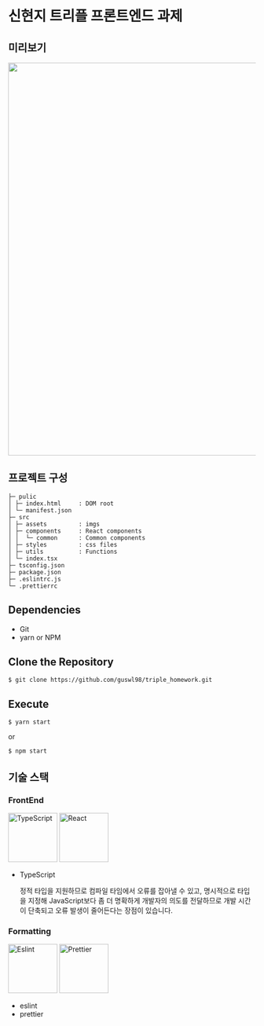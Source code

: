 # 신현지 트리플 프론트엔드 과제

## 미리보기

<img src="https://user-images.githubusercontent.com/43779313/136010049-d5869992-1b12-4e4b-add1-3beaefb9601f.gif" width="800"/>

## 프로젝트 구성

```
├─ pulic
│ ├─ index.html     : DOM root
│ └─ manifest.json
├─ src
│ ├─ assets         : imgs
│ ├─ components     : React components
│ │  └─ common      : Common components
│ ├─ styles         : css files
│ ├─ utils          : Functions
│ └─ index.tsx
├─ tsconfig.json
├─ package.json
├─ .eslintrc.js
└─ .prettierrc
```

## Dependencies

- Git
- yarn or NPM

## Clone the Repository

```
$ git clone https://github.com/guswl98/triple_homework.git
```

## Execute

```
$ yarn start
```

or

```
$ npm start
```

## 기술 스택

### FrontEnd

<p float="left">
  <img src="https://user-images.githubusercontent.com/43779313/135983313-e320aee3-b618-460f-b422-8d14f8f5ddd4.png" alt="TypeScript" height="100"/>
  <img src="https://user-images.githubusercontent.com/43779313/135983684-6de2d329-481b-4f3a-b3f1-30e15db4b217.png" alt="React" height="100"/>
</p>

- TypeScript

  정적 타입을 지원하므로 컴파일 타임에서 오류를 잡아낼 수 있고, 명시적으로 타입을 지정해 JavaScript보다 좀 더 명확하게 개발자의 의도를 전달하므로 개발 시간이 단축되고 오류 발생이 줄어든다는 장점이 있습니다.

### Formatting

<p float="left">
  <img src="https://user-images.githubusercontent.com/43779313/135983962-0c23e229-394f-420a-b861-ff501a61bf0a.png" alt="Eslint" height="100"/>
  <img src="https://raw.githubusercontent.com/prettier/prettier-logo/e638a708b41a176a46cfbbf9d3ed4910132df265/images/prettier-avatar-dark.svg" alt="Prettier" height="100"/>
</p>

- eslint
- prettier
